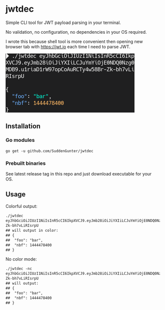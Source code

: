 # jwtdec

Simple CLI tool for JWT payload parsing in your terminal.

No validation, no configuration, no dependencies in your OS required.

I wrote this because shell tool is more convenient then opening new browser tab with https://jwt.io each time I need to parse JWT.

![Screenshot](https://github.com/SuddenGunter/jwtdec/blob/master/1585778760_0106_02042020_421x193.png)

## Installation

### Go modules
```shell script
go get -u github.com/SuddenGunter/jwtdec
```
### Prebuilt binaries
See latest release tag in this repo and just download executable for your OS.

## Usage

Colorful output:

```shell script
./jwtdec eyJhbGciOiJIUzI1NiIsInR5cCI6IkpXVCJ9.eyJmb28iOiJiYXIiLCJuYmYiOjE0NDQ0Nzg0MDB9.u1riaD1rW97opCoAuRCTy4w58Br-Zk-bh7vLiRIsrpU
## will output in color:
## {
##  "foo": "bar",
##  "nbf": 1444478400
## }
```

No color mode:
```shell script
./jwtdec -nc eyJhbGciOiJIUzI1NiIsInR5cCI6IkpXVCJ9.eyJmb28iOiJiYXIiLCJuYmYiOjE0NDQ0Nzg0MDB9.u1riaD1rW97opCoAuRCTy4w58Br-Zk-bh7vLiRIsrpU
## will output:
## {
##  "foo": "bar",
##  "nbf": 1444478400
## }
```
